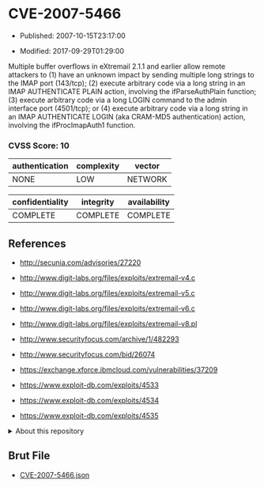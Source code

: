 # CVE-2007-5466

- Published: 2007-10-15T23:17:00

- Modified: 2017-09-29T01:29:00

Multiple buffer overflows in eXtremail 2.1.1 and earlier allow remote attackers to (1) have an unknown impact by sending multiple long strings to the IMAP port (143/tcp); (2) execute arbitrary code via a long string in an IMAP AUTHENTICATE PLAIN action, involving the ifParseAuthPlain function; (3) execute arbitrary code via a long LOGIN command to the admin interface port (4501/tcp); or (4) execute arbitrary code via a long string in an IMAP AUTHENTICATE LOGIN (aka CRAM-MD5 authentication) action, involving the ifProcImapAuth1 function.

### CVSS Score: **10**

| authentication | complexity | vector |
| --- | --- | --- |
| NONE | LOW | NETWORK |

| confidentiality | integrity | availability |
| --- | --- | --- |
| COMPLETE | COMPLETE | COMPLETE |

## References

* http://secunia.com/advisories/27220

* http://www.digit-labs.org/files/exploits/extremail-v4.c

* http://www.digit-labs.org/files/exploits/extremail-v5.c

* http://www.digit-labs.org/files/exploits/extremail-v6.c

* http://www.digit-labs.org/files/exploits/extremail-v8.pl

* http://www.securityfocus.com/archive/1/482293

* http://www.securityfocus.com/bid/26074

* https://exchange.xforce.ibmcloud.com/vulnerabilities/37209

* https://www.exploit-db.com/exploits/4533

* https://www.exploit-db.com/exploits/4534

* https://www.exploit-db.com/exploits/4535

<details>
<summary>About this repository</summary> 

  This repository is part of the project [Live Hack CVE](https://github.com/Live-Hack-CVE). Main website can be found [www.live-hack.org](https://www.live-hack.org) 
  
  Made by [Sn0wAlice](https://github.com/Sn0wAlice) for the people that care about security and need to have a feed of the latest CVEs. Hope you enjoy it, don't forget to star the repo and follow me on [Twitter](https://twitter.com/Sn0wAlice) and [Github](https://github.com/Sn0wAlice). And that is my [personnal website](https://www.alice-snow.me/)

  - [Home Page](https://github.com/Live-Hack-CVE)
  - [Framework](https://github.com/Live-Hack-CVE/cve-framework)
  - [CVE database](https://github.com/Live-Hack-CVE/full_database)
  - [Changelog](https://github.com/Live-Hack-CVE/Changelog)
</details>

## Brut File

* [CVE-2007-5466.json](https://raw.githubusercontent.com/Live-Hack-CVE/full_database/main/cves/2007/CVE-2007-5466.json)

